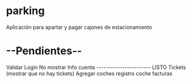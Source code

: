 # parking
Aplicación para apartar y pagar cajones de estacionamiento

# --Pendientes--


Validar Login
No mostrar Info cuenta ----------------------- LISTO
Tickets (mostrar que no hay tickets)
Agregar coches
registro coche
facturas